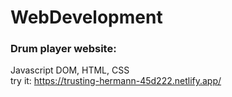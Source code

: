 # WebDevelopment

### Drum player website:
Javascript DOM, HTML, CSS </br>
try it: https://trusting-hermann-45d222.netlify.app/
